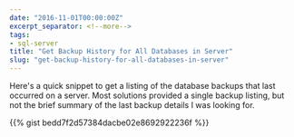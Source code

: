```yaml
---
date: "2016-11-01T00:00:00Z"
excerpt_separator: <!--more-->
tags:
- sql-server
title: "Get Backup History for All Databases in Server"
slug: "get-backup-history-for-all-databases-in-server"
---
```


Here's a quick snippet to get a listing of the database backups that last occurred on a server. Most solutions provided a single backup listing, but not the brief summary of the last backup details I was looking for.
<!--more-->
{{% gist bedd7f2d57384dacbe02e8692922236f %}}

